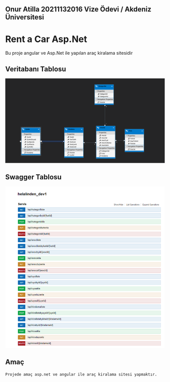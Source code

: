 ## Onur Atilla 20211132016 Vize Ödevi / Akdeniz Üniversitesi
# Rent a Car Asp.Net
Bu proje angular ve Asp.Net ile yapılan araç kiralama sitesidir


## Veritabanı Tablosu

![image](verisemasi.png)

## Swagger Tablosu
![image](swagger.png)

## Amaç
```
Projede amaç asp.net ve angular ile araç kiralama sitesi yapmaktır.
```

